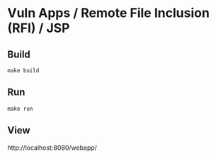 # Vuln Apps / Remote File Inclusion (RFI) / JSP

## Build

```shell
make build
```

## Run

```shell
make run
```

## View

http://localhost:8080/webapp/
